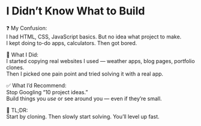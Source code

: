 # I Didn’t Know What to Build

❓ My Confusion:  
I had HTML, CSS, JavaScript basics. But no idea what project to make.  
I kept doing to-do apps, calculators. Then got bored.

🧠 What I Did:  
I started copying real websites I used — weather apps, blog pages, portfolio clones.  
Then I picked one pain point and tried solving it with a real app.

✅ What I’d Recommend:  
Stop Googling “10 project ideas.”  
Build things you *use* or see around you — even if they’re small.

📌 TL;DR:  
Start by cloning. Then slowly start solving. You’ll level up fast.
